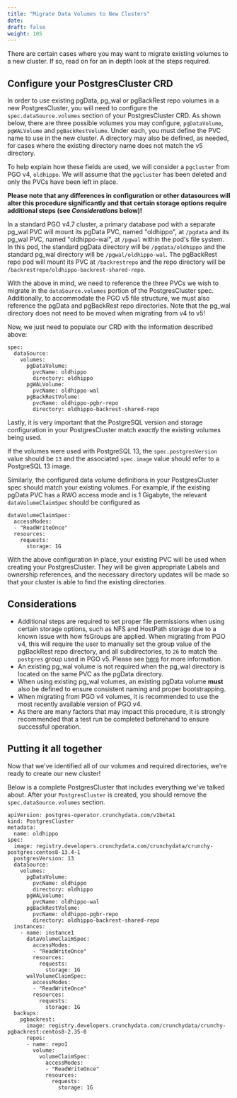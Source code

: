 ```yaml
---
title: "Migrate Data Volumes to New Clusters"
date:
draft: false
weight: 105
---
```


There are certain cases where you may want to migrate existing volumes to a new cluster. If so, read on for an in depth look at the steps required.

## Configure your PostgresCluster CRD

In order to use existing pgData, pg_wal or pgBackRest repo volumes in a new PostgresCluster, you will need to configure the `spec.dataSource.volumes` section of your PostgresCluster CRD. As shown below, there are three possible volumes you may configure, `pgDataVolume`, `pgWALVolume` and `pgBackRestVolume`. Under each, you must define the PVC name to use in the new cluster. A directory may also be defined, as needed, for cases where the existing directory name does not match the v5 directory.

To help explain how these fields are used, we will consider a `pgcluster` from PGO v4, `oldhippo`. We will assume that the `pgcluster` has been deleted and only the PVCs have been left in place.

**Please note that any differences in configuration or other datasources will alter this procedure significantly and that certain storage options require additional steps (see *Considerations* below)!**

In a standard PGO v4.7 cluster, a primary database pod with a separate pg_wal PVC will mount its pgData PVC, named "oldhippo", at `/pgdata` and its pg_wal PVC, named "oldhippo-wal", at `/pgwal` within the pod's file system. In this pod, the standard pgData directory will be `/pgdata/oldhippo` and the standard pg_wal directory will be `/pgwal/oldhippo-wal`. The pgBackRest repo pod will mount its PVC at `/backrestrepo` and the repo directory will be `/backrestrepo/oldhippo-backrest-shared-repo`.

With the above in mind, we need to reference the three PVCs we wish to migrate in the `dataSource.volumes` portion of the PostgresCluster spec. Additionally, to accommodate the PGO v5 file structure, we must also reference the pgData and pgBackRest repo directories. Note that the pg_wal directory does not need to be moved when migrating from v4 to v5!

Now, we just need to populate our CRD with the information described above:

```
spec:
  dataSource:
    volumes:
      pgDataVolume:
        pvcName: oldhippo
        directory: oldhippo
      pgWALVolume:
        pvcName: oldhippo-wal
      pgBackRestVolume:
        pvcName: oldhippo-pgbr-repo
        directory: oldhippo-backrest-shared-repo
```

Lastly, it is very important that the PostgreSQL version and storage configuration in your PostgresCluster match *exactly* the existing volumes being used.

If the volumes were used with PostgreSQL 13, the `spec.postgresVersion` value should be `13` and the associated `spec.image` value should refer to a PostgreSQL 13 image.

Similarly, the configured data volume definitions in your PostgresCluster spec should match your existing volumes. For example, if the existing pgData PVC has a RWO access mode and is 1 Gigabyte, the relevant `dataVolumeClaimSpec` should be configured as

```
dataVolumeClaimSpec:
  accessModes:
  - "ReadWriteOnce"
  resources:
    requests:
      storage: 1G
```

With the above configuration in place, your existing PVC will be used when creating your PostgresCluster. They will be given appropriate Labels and ownership references, and the necessary directory updates will be made so that your cluster is able to find the existing directories.

## Considerations

- Additional steps are required to set proper file permissions when using certain storage options, such as NFS and HostPath storage due to a known issue with how fsGroups are applied. When migrating from PGO v4, this will require the user to manually set the group value of the pgBackRest repo directory, and all subdirectories, to `26` to match the `postgres` group used in PGO v5. Please see [here](https://github.com/kubernetes/examples/issues/260) for more information.
- An existing pg_wal volume is not required when the pg_wal directory is located on the same PVC as the pgData directory.
- When using existing pg_wal volumes, an existing pgData volume **must** also be defined to ensure consistent naming and proper bootstrapping.
- When migrating from PGO v4 volumes, it is recommended to use the most recently available version of PGO v4.
- As there are many factors that may impact this procedure, it is strongly recommended that a test run be completed beforehand to ensure successful operation.

## Putting it all together

Now that we've identified all of our volumes and required directories, we're ready to create our new cluster!

Below is a complete PostgresCluster that includes everything we've talked about. After your `PostgresCluster` is created, you should remove the `spec.dataSource.volumes` section.

```
apiVersion: postgres-operator.crunchydata.com/v1beta1
kind: PostgresCluster
metadata:
  name: oldhippo
spec:
  image: registry.developers.crunchydata.com/crunchydata/crunchy-postgres:centos8-13.4-1
  postgresVersion: 13
  dataSource:
    volumes:
      pgDataVolume:
        pvcName: oldhippo
        directory: oldhippo
      pgWALVolume:
        pvcName: oldhippo-wal
      pgBackRestVolume:
        pvcName: oldhippo-pgbr-repo
        directory: oldhippo-backrest-shared-repo
  instances:
    - name: instance1
      dataVolumeClaimSpec:
        accessModes:
        - "ReadWriteOnce"
        resources:
          requests:
            storage: 1G
      walVolumeClaimSpec:
        accessModes:
        - "ReadWriteOnce"
        resources:
          requests:
            storage: 1G
  backups:
    pgbackrest:
      image: registry.developers.crunchydata.com/crunchydata/crunchy-pgbackrest:centos8-2.35-0
      repos:
      - name: repo1
        volume:
          volumeClaimSpec:
            accessModes:
            - "ReadWriteOnce"
            resources:
              requests:
                storage: 1G
```
